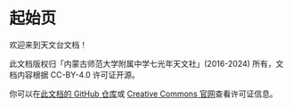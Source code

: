 # 起始页

欢迎来到天文台文档！

此文档版权归「内蒙古师范大学附属中学七光年天文社」(2016-2024) 所有，文档内容根据 CC-BY-4.0 许可证开源。

你可以在[此文档的 GitHub 仓库](https://github.com/PumpkinJui/obdocs/blob/main/LICENSE)或 [Creative Commons 官网](https://creativecommons.org/licenses/by/4.0/deed.zh-hans)查看许可证信息。
